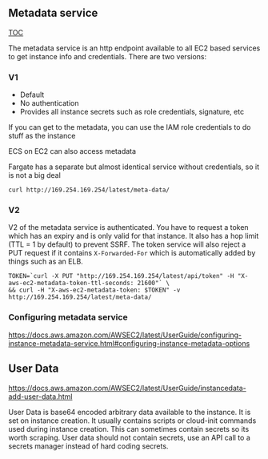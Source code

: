 ## Metadata service  
[TOC](https://github.com/ScaleSec/AWS101/blob/main/README.md#TOC)

The metadata service is an http endpoint available to all EC2 based services to get instance info and credentials. There are two versions:

### V1
* Default
* No authentication
* Provides all instance secrets such as role credentials, signature, etc

If you can get to the metadata, you can use the IAM role credentials to do stuff as the instance

ECS on EC2 can also access metadata

Fargate has a separate but almost identical service without credentials, so it is not a big deal

```shell
curl http://169.254.169.254/latest/meta-data/
```

### V2
V2 of the metadata service is authenticated. You have to request a token which has an expiry and is only valid for that instance. It also has a hop limit (TTL = 1 by default) to prevent SSRF. The token service will also reject a PUT request if it contains `X-Forwarded-For` which is automatically added by things such as an ELB. 

```shell
TOKEN=`curl -X PUT "http://169.254.169.254/latest/api/token" -H "X-aws-ec2-metadata-token-ttl-seconds: 21600"` \
&& curl -H "X-aws-ec2-metadata-token: $TOKEN" -v http://169.254.169.254/latest/meta-data/
```

### Configuring metadata service
https://docs.aws.amazon.com/AWSEC2/latest/UserGuide/configuring-instance-metadata-service.html#configuring-instance-metadata-options

## User Data
https://docs.aws.amazon.com/AWSEC2/latest/UserGuide/instancedata-add-user-data.html

User Data is base64 encoded arbitrary data available to the instance. It is set on instance creation. It usually contains scripts or cloud-init commands used during instance creation. This can sometimes contain secrets so its worth scraping. User data should not contain secrets, use an API call to a secrets manager instead of hard coding secrets. 